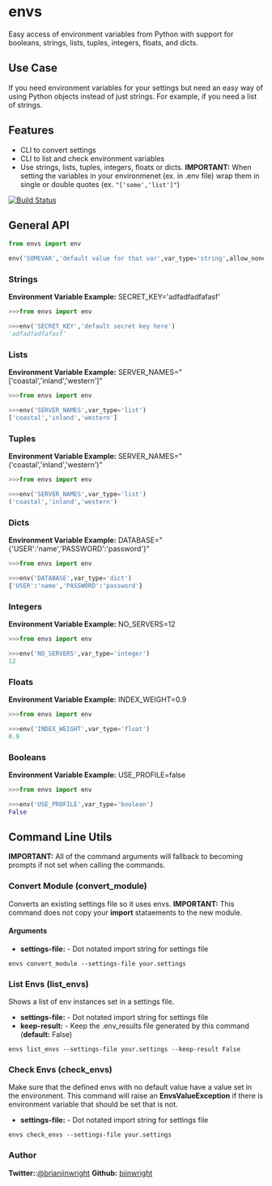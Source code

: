 # envs
Easy access of environment variables from Python with support for booleans, strings, lists, tuples, integers, floats, and dicts.

## Use Case

If you need environment variables for your settings but need an easy way of using Python objects instead of just strings. For example, if you need a list of strings.

## Features

- CLI to convert settings
- CLI to list and check environment variables
- Use strings, lists, tuples, integers, floats or dicts. **IMPORTANT:** When setting the variables in your environmenet (ex. in .env file) wrap them in single or double quotes (ex. `"['some','list']"`) 

[![Build Status](https://travis-ci.org/capless/envs.svg?branch=master)](https://travis-ci.org/bjinwright/envs)


## General API

```python
from envs import env

env('SOMEVAR','default value for that var',var_type='string',allow_none=True)
```

### Strings

**Environment Variable Example:** SECRET_KEY='adfadfadfafasf'
```python
>>>from envs import env

>>>env('SECRET_KEY','default secret key here')
'adfadfadfafasf'
```

### Lists
**Environment Variable Example:** SERVER_NAMES="['coastal','inland','western']"
```python
>>>from envs import env

>>>env('SERVER_NAMES',var_type='list')
['coastal','inland','western']
```

### Tuples
**Environment Variable Example:** SERVER_NAMES="('coastal','inland','western')"

```python
>>>from envs import env

>>>env('SERVER_NAMES',var_type='list')
('coastal','inland','western')
```

### Dicts
**Environment Variable Example:** DATABASE="{'USER':'name','PASSWORD':'password'}"

```python
>>>from envs import env

>>>env('DATABASE',var_type='dict')
{'USER':'name','PASSWORD':'password'}
```

### Integers

**Environment Variable Example:** NO_SERVERS=12
```python
>>>from envs import env

>>>env('NO_SERVERS',var_type='integer')
12
```

### Floats

**Environment Variable Example:** INDEX_WEIGHT=0.9
```python
>>>from envs import env

>>>env('INDEX_WEIGHT',var_type='float')
0.9
```

### Booleans
**Environment Variable Example:** USE_PROFILE=false
```python
>>>from envs import env

>>>env('USE_PROFILE',var_type='boolean')
False
```

## Command Line Utils

**IMPORTANT:** All of the command arguments will fallback to becoming prompts if not set when calling the commands.

### Convert Module (convert_module)

Converts an existing settings file so it uses envs. **IMPORTANT:** This command does not copy your **import** stataements to the new module. 

#### Arguments

- **settings-file:** - Dot notated import string for settings file

```commandline
envs convert_module --settings-file your.settings

```

### List Envs (list_envs)

Shows a list of env instances set in a settings file.

- **settings-file:** - Dot notated import string for settings file
- **keep-result:** - Keep the .env_results file generated by this command (**default:** False)

```commandline
envs list_envs --settings-file your.settings --keep-result False
```

### Check Envs (check_envs)

Make sure that the defined envs with no default value have a value set in the environment. This command will raise an **EnvsValueException** if there is environment variable that should be set that is not.

- **settings-file:** - Dot notated import string for settings file

```commandline
envs check_envs --settings-file your.settings
```

### Author

**Twitter:**:[@brianjinwright](https://twitter.com/brianjinwright)
**Github:** [bjinwright](https://github.com/bjinwright)